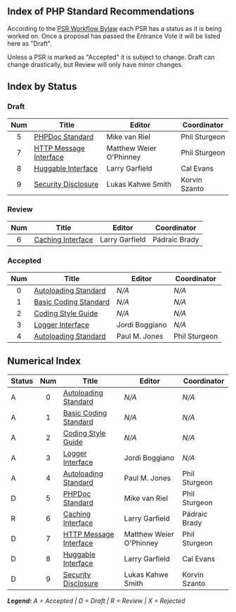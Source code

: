 ## Index of PHP Standard Recommendations

According to the [PSR Workflow Bylaw](https://github.com/php-fig/fig-standards/blob/master/bylaws/004-psr-workflow.md) each PSR has a status as it is being worked on. Once a proposal has passed the Entrance Vote it will be listed here as "Draft". 

Unless a PSR is marked as "Accepted" it is subject to change. Draft can change drastically, but Review will only have minor changes. 

## Index by Status

### Draft

| Num | Title                          | Editor                  |  Coordinator  |
|:---:|--------------------------------|-------------------------|---------------|
| 5   | [PHPDoc Standard][psr5]        | Mike van Riel           | Phil Sturgeon |
| 7   | [HTTP Message Interface][psr7] | Matthew Weier O'Phinney | Phil Sturgeon |
| 8   | [Huggable Interface][psr8]     | Larry Garfield          | Cal Evans     |
| 9   | [Security Disclosure][psr9]    | Lukas Kahwe Smith       | Korvin Szanto |

### Review

| Num | Title                          | Editor                  |  Coordinator  |
|:---:|--------------------------------|-------------------------|---------------|
| 6   | [Caching Interface][psr6]      | Larry Garfield          | Pádraic Brady |

### Accepted

| Num | Title                         | Editor         |  Coordinator  |
|:---:|-------------------------------|----------------|---------------|
| 0   | [Autoloading Standard][psr0]  | _N/A_          | _N/A_         |
| 1   | [Basic Coding Standard][psr1] | _N/A_          | _N/A_         |
| 2   | [Coding Style Guide][psr2]    | _N/A_          | _N/A_         |
| 3   | [Logger Interface][psr3]      | Jordi Boggiano | _N/A_         |
| 4   | [Autoloading Standard][psr4]  | Paul M. Jones  | Phil Sturgeon |

## Numerical Index

| Status | Num | Title                          | Editor                  |  Coordinator  |
|--------|:---:|--------------------------------|-------------------------|---------------|
| A      | 0   | [Autoloading Standard][psr0]   | _N/A_                   | _N/A_         |
| A      | 1   | [Basic Coding Standard][psr1]  | _N/A_                   | _N/A_         |
| A      | 2   | [Coding Style Guide][psr2]     | _N/A_                   | _N/A_         |
| A      | 3   | [Logger Interface][psr3]       | Jordi Boggiano          | _N/A_         |
| A      | 4   | [Autoloading Standard][psr4]   | Paul M. Jones           | Phil Sturgeon |
| D      | 5   | [PHPDoc Standard][psr5]        | Mike van Riel           | Phil Sturgeon |
| R      | 6   | [Caching Interface][psr6]      | Larry Garfield          | Pádraic Brady |
| D      | 7   | [HTTP Message Interface][psr7] | Matthew Weier O'Phinney | Phil Sturgeon |
| D      | 8   | [Huggable Interface][psr8]     | Larry Garfield          | Cal Evans     |
| D      | 9   | [Security Disclosure][psr8]    | Lukas Kahwe Smith       | Korvin Szanto |

_**Legend:** A = Accepted | D = Draft | R = Review | X = Rejected_

[psr0]: /psr/psr-0/
[psr1]: /psr/psr-1/
[psr2]: /psr/psr-2/
[psr3]: /psr/psr-3/
[psr4]: /psr/psr-4/
[psr5]: https://github.com/phpDocumentor/fig-standards/tree/master/proposed
[psr6]: https://github.com/Crell/fig-standards/blob/Cache/proposed/
[psr7]: https://github.com/php-fig/fig-standards/blob/master/proposed/http-message.md
[psr8]: https://github.com/php-fig/fig-standards/blob/master/proposed/psr-8-hug/psr-8-hug.md
[psr9]: https://github.com/php-fig/fig-standards/blob/master/proposed/security-disclosure.md
